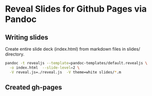 # Reveal Slides for Github Pages via Pandoc

## Writing slides

Create entire slide deck (index.html) from markdown files in slides/ directory.
```sh
pandoc -t revealjs --template=pandoc-templates/default.revealjs \
  -o index.html  --slide-level=2 \
  -V reveal.js=./reveal.js  -V theme=white slides/*.m
```

## Created gh-pages


